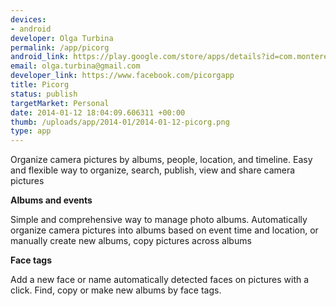 ```yaml
--- 
devices: 
- android
developer: Olga Turbina
permalink: /app/picorg
android_link: https://play.google.com/store/apps/details?id=com.monterey
email: olga.turbina@gmail.com
developer_link: https://www.facebook.com/picorgapp
title: Picorg
status: publish
targetMarket: Personal
date: 2014-01-12 18:04:09.606311 +00:00
thumb: /uploads/app/2014-01/2014-01-12-picorg.png
type: app
---
```


Organize camera pictures by albums, people, location, and timeline. Easy and flexible way to organize, search, publish, view and share camera pictures

**Albums and events**

Simple and comprehensive way to manage photo albums. Automatically organize camera pictures into albums based on event time and location, or manually create new albums, copy pictures across albums

**Face tags**

Add a new face or name automatically detected faces on pictures with a click. Find, copy or make new albums by face tags.

